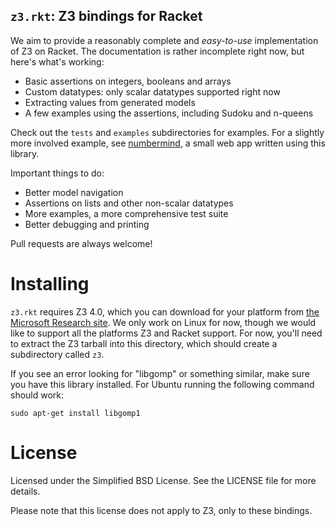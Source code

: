 `z3.rkt`: Z3 bindings for Racket
--------------------------------

We aim to provide a reasonably complete and *easy-to-use* implementation of Z3
on Racket. The documentation is rather incomplete right now, but here's what's
working:

* Basic assertions on integers, booleans and arrays
* Custom datatypes: only scalar datatypes supported right now
* Extracting values from generated models
* A few examples using the assertions, including Sudoku and n-queens

Check out the `tests` and `examples` subdirectories for examples. For a
slightly more involved example, see [numbermind](https://github.com/sid0/numbermind),
a small web app written using this library.

Important things to do:

* Better model navigation
* Assertions on lists and other non-scalar datatypes
* More examples, a more comprehensive test suite
* Better debugging and printing

Pull requests are always welcome!

Installing
==========

`z3.rkt` requires Z3 4.0, which you can download for your platform from [the
Microsoft Research
site](http://research.microsoft.com/en-us/um/redmond/projects/z3/download.html). We
only work on Linux for now, though we would like to support all the platforms Z3
and Racket support. For now, you'll need to extract the Z3 tarball into this
directory, which should create a subdirectory called `z3`.

If you see an error looking for "libgomp" or something similar, make sure you
have this library installed. For Ubuntu running the following command should
work:

    sudo apt-get install libgomp1

License
=======

Licensed under the Simplified BSD License. See the LICENSE file for more
details.

Please note that this license does not apply to Z3, only to these bindings.
